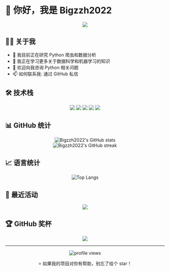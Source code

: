 # 👋 你好，我是 Bigzzh2022

<div align="center">
  <img src="https://readme-typing-svg.herokuapp.com/?lines=欢迎来到我的GitHub主页;Python爱好者和开发者&font=Fira%20Code&center=true&width=440&height=45&color=f75c7e&vCenter=true&size=22">
</div>

## 👨‍💻 关于我

- 🔭 我目前正在研究 Python 爬虫和数据分析
- 🌱 我正在学习更多关于数据科学和机器学习的知识
- 💬 欢迎向我咨询 Python 相关问题
- 📫 如何联系我: 通过 GitHub 私信

## 🛠️ 技术栈

<div align="center">
  <img src="https://img.shields.io/badge/Python-3776AB?style=for-the-badge&logo=python&logoColor=white" />
  <img src="https://img.shields.io/badge/Pandas-150458?style=for-the-badge&logo=pandas&logoColor=white" />
  <img src="https://img.shields.io/badge/BeautifulSoup-59666C?style=for-the-badge&logo=html5&logoColor=white" />
  <img src="https://img.shields.io/badge/Requests-2CA5E0?style=for-the-badge&logo=python&logoColor=white" />
  <img src="https://img.shields.io/badge/Data_Analysis-FF6F00?style=for-the-badge&logo=python&logoColor=white" />
</div>

## 📊 GitHub 统计

<div align="center">
  <img src="https://github-readme-stats.vercel.app/api?username=Bigzzh2022&show_icons=true&theme=radical" alt="Bigzzh2022's GitHub stats" />
</div>

<div align="center">
  <img src="https://github-readme-streak-stats.herokuapp.com/?user=Bigzzh2022&theme=dark" alt="Bigzzh2022's GitHub streak" />
</div>

## 📈 语言统计

<div align="center">
  <img src="https://github-readme-stats.vercel.app/api/top-langs/?username=Bigzzh2022&layout=compact&theme=radical" alt="Top Langs" />
</div>


## 📝 最近活动

<div align="center">
  <img src="https://github-profile-summary-cards.vercel.app/api/cards/profile-details?username=Bigzzh2022&theme=monokai" />
</div>

## 🏆 GitHub 奖杯

<div align="center">
  <img src="https://github-profile-trophy.vercel.app/?username=Bigzzh2022&theme=onedark&row=1&column=6" />
</div>

---

<div align="center">
  <img src="https://komarev.com/ghpvc/?username=Bigzzh2022&color=blueviolet&style=flat-square" alt="profile views" />
  
  ⭐️ 如果我的项目对你有帮助，别忘了给个 star！
</div>
